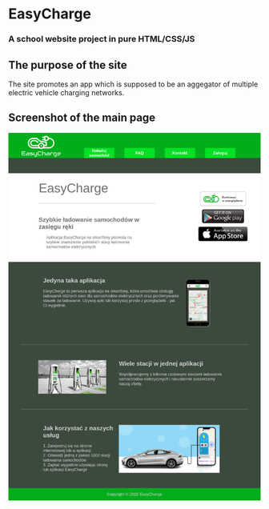 # EasyCharge
### A school website project in pure HTML/CSS/JS

## The purpose of the site
The site promotes an app which is supposed to be an aggegator of multiple electric vehicle charging networks.


## Screenshot of the main page

![screenshot1.png](./screenshot1.png)
